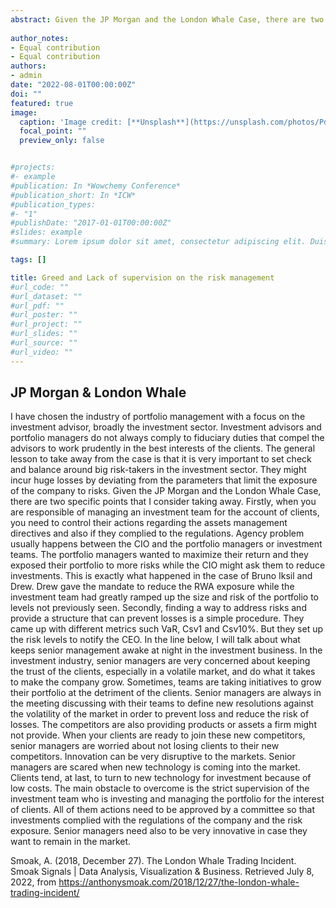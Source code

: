 ```yaml
---
abstract: Given the JP Morgan and the London Whale Case, there are two specific points that I consider taking away. Firstly, when you are responsible of managing an investment team for the account of clients, you need to control their actions regarding the assets management directives and also if they complied to the regulations. Agency problem usually happens between the CIO and the portfolio managers or investment teams. The portfolio managers wanted to maximize their return and they exposed their portfolio to more risks while the CIO might ask them to reduce investments.
 
author_notes:
- Equal contribution
- Equal contribution
authors:
- admin
date: "2022-08-01T00:00:00Z"
doi: ""
featured: true
image:
  caption: 'Image credit: [**Unsplash**](https://unsplash.com/photos/PdfRE-xB--s)'
  focal_point: ""
  preview_only: false


#projects:
#- example
#publication: In *Wowchemy Conference*
#publication_short: In *ICW*
#publication_types:
#- "1"
#publishDate: "2017-01-01T00:00:00Z"
#slides: example
#summary: Lorem ipsum dolor sit amet, consectetur adipiscing elit. Duis posuere tellus ac convallis placerat. Proin tincidunt magna sed ex sollicitudin condimentum.

tags: []

title: Greed and Lack of supervision on the risk management 
#url_code: ""
#url_dataset: ""
#url_pdf: ""
#url_poster: ""
#url_project: ""
#url_slides: ""
#url_source: ""
#url_video: ""
---
```


## JP Morgan & London Whale
I have chosen the industry of portfolio management with a focus on the investment advisor, broadly the investment sector. Investment advisors and portfolio managers do not always comply to fiduciary duties that compel the advisors to work prudently in the best interests of the clients. The general lesson to take away from the case is that it is very important to set check and balance around big risk-takers in the investment sector. They might incur huge losses by deviating from the parameters that limit the exposure of the company to risks. 
Given the JP Morgan and the London Whale Case, there are two specific points that I consider taking away. Firstly, when you are responsible of managing an investment team for the account of clients, you need to control their actions regarding the assets management directives and also if they complied to the regulations. Agency problem usually happens between the CIO and the portfolio managers or investment teams. The portfolio managers wanted to maximize their return and they exposed their portfolio to more risks while the CIO might ask them to reduce investments. This is exactly what happened in the case of Bruno Iksil and Drew. Drew gave the mandate to reduce the RWA exposure while the investment team had greatly ramped up the size and risk of the portfolio to levels not previously seen. Secondly, finding a way to address risks and provide a structure that can prevent losses is a simple procedure. They came up with different metrics such VaR, Csv1 and Csv10%. But they set up the risk levels to notify the CEO. In the line below, I will talk about what keeps senior management awake at night in the investment business.
In the investment industry, senior managers are very concerned about keeping the trust of the clients, especially in a volatile market, and do what it takes to make the company grow. Sometimes, teams are taking initiatives to grow their portfolio at the detriment of the clients. Senior managers are always in the meeting discussing with their teams to define new resolutions against the volatility of the market in order to prevent loss and reduce the risk of losses. The competitors are also providing products or assets a firm might not provide. When your clients are ready to join these new competitors, senior managers are worried about not losing clients to their new competitors. Innovation can be very disruptive to the markets. Senior managers are scared when new technology is coming into the market. Clients tend, at last, to turn to new technology for investment because of low costs.
The main obstacle to overcome is the strict supervision of the investment team who is investing and managing the portfolio for the interest of clients. All of them actions need to be approved by a committee so that investments complied with the regulations of the company and the risk exposure. Senior managers need also to be very innovative in case they want to remain in the market. 

Smoak, A. (2018, December 27). The London Whale Trading Incident. Smoak Signals | Data Analysis, Visualization & Business. Retrieved July 8, 2022, from https://anthonysmoak.com/2018/12/27/the-london-whale-trading-incident/ 

